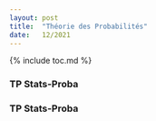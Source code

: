 ```yaml
---
layout: post
title:  "Théorie des Probabilités"
date:   12/2021
---
```


{% include toc.md %}

### TP Stats-Proba


### TP Stats-Proba

